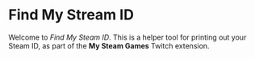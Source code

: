 # Find My Stream ID

Welcome to *Find My Steam ID*. This is a helper tool for printing out your Steam ID, as part of the **My Steam Games** Twitch extension.

